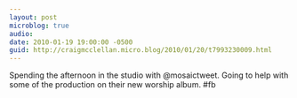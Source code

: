 ```yaml
---
layout: post
microblog: true
audio: 
date: 2010-01-19 19:00:00 -0500
guid: http://craigmcclellan.micro.blog/2010/01/20/t7993230009.html
---
```

Spending the afternoon in the studio with @mosaictweet.  Going to help with some of the production on their new worship album. #fb
